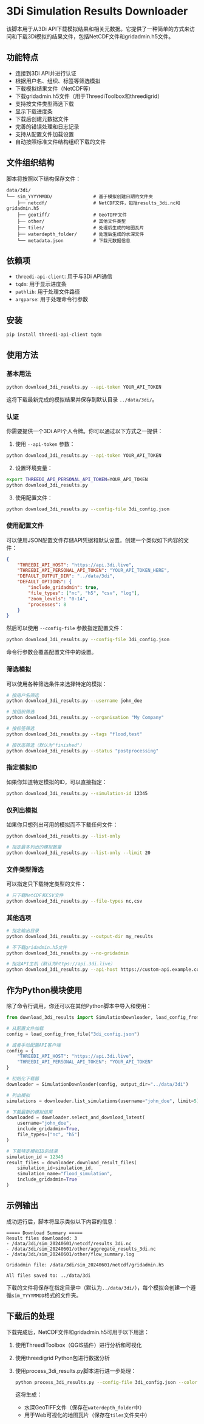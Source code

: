 # 3Di Simulation Results Downloader

该脚本用于从3Di API下载模拟结果和相关元数据。它提供了一种简单的方式来访问和下载3Di模拟的结果文件，包括NetCDF文件和gridadmin.h5文件。

## 功能特点

- 连接到3Di API并进行认证
- 根据用户名、组织、标签等筛选模拟
- 下载模拟结果文件（NetCDF等）
- 下载gridadmin.h5文件（用于ThreediToolbox和threedigrid）
- 支持按文件类型筛选下载
- 显示下载进度条
- 下载后创建元数据文件
- 完善的错误处理和日志记录
- 支持从配置文件加载设置
- 自动按照标准文件结构组织下载的文件

## 文件组织结构

脚本将按照以下结构保存文件：

```
data/3di/
└── sim_YYYYMMDD/               # 基于模拟创建日期的文件夹
    ├── netcdf/                 # NetCDF文件，包括results_3di.nc和gridadmin.h5
    ├── geotiff/                # GeoTIFF文件
    ├── other/                  # 其他文件类型
    ├── tiles/                  # 处理后生成的地图瓦片
    ├── waterdepth_folder/      # 处理后生成的水深文件
    └── metadata.json           # 下载元数据信息
```

## 依赖项

- `threedi-api-client`: 用于与3Di API通信
- `tqdm`: 用于显示进度条
- `pathlib`: 用于处理文件路径
- `argparse`: 用于处理命令行参数

## 安装

```bash
pip install threedi-api-client tqdm
```

## 使用方法

### 基本用法

```bash
python download_3di_results.py --api-token YOUR_API_TOKEN
```

这将下载最新完成的模拟结果并保存到默认目录 `../data/3di/`。

### 认证

你需要提供一个3Di API个人令牌。你可以通过以下方式之一提供：

1. 使用 `--api-token` 参数：

```bash
python download_3di_results.py --api-token YOUR_API_TOKEN
```

2. 设置环境变量：

```bash
export THREEDI_API_PERSONAL_API_TOKEN=YOUR_API_TOKEN
python download_3di_results.py
```

3. 使用配置文件：

```bash
python download_3di_results.py --config-file 3di_config.json
```

### 使用配置文件

可以使用JSON配置文件存储API凭据和默认设置。创建一个类似如下内容的文件：

```json
{
    "THREEDI_API_HOST": "https://api.3di.live",
    "THREEDI_API_PERSONAL_API_TOKEN": "YOUR_API_TOKEN_HERE",
    "DEFAULT_OUTPUT_DIR": "../data/3di",
    "DEFAULT_OPTIONS": {
        "include_gridadmin": true,
        "file_types": ["nc", "h5", "csv", "log"],
        "zoom_levels": "0-14",
        "processes": 8
    }
}
```

然后可以使用 `--config-file` 参数指定配置文件：

```bash
python download_3di_results.py --config-file 3di_config.json
```

命令行参数会覆盖配置文件中的设置。

### 筛选模拟

可以使用各种筛选条件来选择特定的模拟：

```bash
# 按用户名筛选
python download_3di_results.py --username john_doe

# 按组织筛选
python download_3di_results.py --organisation "My Company"

# 按标签筛选
python download_3di_results.py --tags "flood,test"

# 按状态筛选（默认为"finished"）
python download_3di_results.py --status "postprocessing"
```

### 指定模拟ID

如果你知道特定模拟的ID，可以直接指定：

```bash
python download_3di_results.py --simulation-id 12345
```

### 仅列出模拟

如果你只想列出可用的模拟而不下载任何文件：

```bash
python download_3di_results.py --list-only

# 指定最多列出的模拟数量
python download_3di_results.py --list-only --limit 20
```

### 文件类型筛选

可以指定只下载特定类型的文件：

```bash
# 只下载NetCDF和CSV文件
python download_3di_results.py --file-types nc,csv
```

### 其他选项

```bash
# 指定输出目录
python download_3di_results.py --output-dir my_results

# 不下载gridadmin.h5文件
python download_3di_results.py --no-gridadmin

# 指定API主机（默认为https://api.3di.live）
python download_3di_results.py --api-host https://custom-api.example.com
```

## 作为Python模块使用

除了命令行调用，你还可以在其他Python脚本中导入和使用：

```python
from download_3di_results import SimulationDownloader, load_config_from_file

# 从配置文件加载
config = load_config_from_file("3di_config.json")

# 或者手动配置API客户端
config = {
    "THREEDI_API_HOST": "https://api.3di.live",
    "THREEDI_API_PERSONAL_API_TOKEN": "YOUR_API_TOKEN"
}

# 初始化下载器
downloader = SimulationDownloader(config, output_dir="../data/3di")

# 列出模拟
simulations = downloader.list_simulations(username="john_doe", limit=5)

# 下载最新的模拟结果
downloaded = downloader.select_and_download_latest(
    username="john_doe",
    include_gridadmin=True,
    file_types=["nc", "h5"]
)

# 下载特定模拟ID的结果
simulation_id = 12345
result_files = downloader.download_result_files(
    simulation_id=simulation_id,
    simulation_name="flood_simulation",
    include_gridadmin=True
)
```

## 示例输出

成功运行后，脚本将显示类似以下内容的信息：

```
===== Download Summary =====
Result files downloaded: 3
- /data/3di/sim_20240601/netcdf/results_3di.nc
- /data/3di/sim_20240601/other/aggregate_results_3di.nc
- /data/3di/sim_20240601/other/flow_summary.log

Gridadmin file: /data/3di/sim_20240601/netcdf/gridadmin.h5

All files saved to: ../data/3di
```

下载的文件将保存在指定目录中（默认为`../data/3di/`），每个模拟会创建一个遵循`sim_YYYYMMDD`格式的文件夹。

## 下载后的处理

下载完成后，NetCDF文件和gridadmin.h5可用于以下用途：

1. 使用ThreediToolbox（QGIS插件）进行分析和可视化
2. 使用threedigrid Python包进行数据分析
3. 使用process_3di_results.py脚本进行进一步处理：
   ```bash
   python process_3di_results.py --config-file 3di_config.json --color-table color.txt
   ```
   
   这将生成：
   - 水深GeoTIFF文件（保存在`waterdepth_folder`中）
   - 用于Web可视化的地图瓦片（保存在`tiles`文件夹中） 